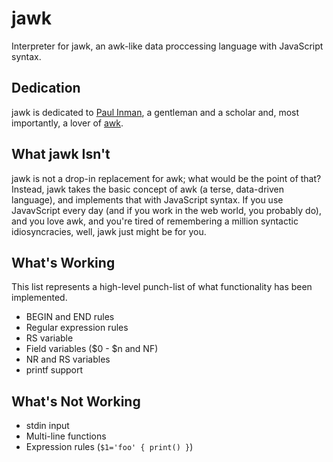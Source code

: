 jawk
====

Interpreter for jawk, an awk-like data proccessing language with JavaScript syntax.

Dedication
----------

jawk is dedicated to [Paul Inman](http://blogs.popart.com/author/paulinman), a gentleman and a scholar and,
most importantly, a lover of [awk](http://www.gnu.org/software/gawk/manual/gawk.html).

What jawk Isn't
---------------

jawk is not a drop-in replacement for awk; what would be the point of that?  Instead, jawk takes the basic
concept of awk (a terse, data-driven language), and implements that with JavaScript syntax.  If you use
JavavScript every day (and if you work in the web world, you probably do), and you love awk, and you're tired
of remembering a million syntactic idiosyncracies, well, jawk just might be for you.

What's Working
--------------

This list represents a high-level punch-list of what functionality has been implemented.

- BEGIN and END rules
- Regular expression rules
- RS variable
- Field variables ($0 - $n and NF)
- NR and RS variables
- printf support

What's Not Working
------------------

- stdin input
- Multi-line functions
- Expression rules (`$1='foo' { print() }`)

